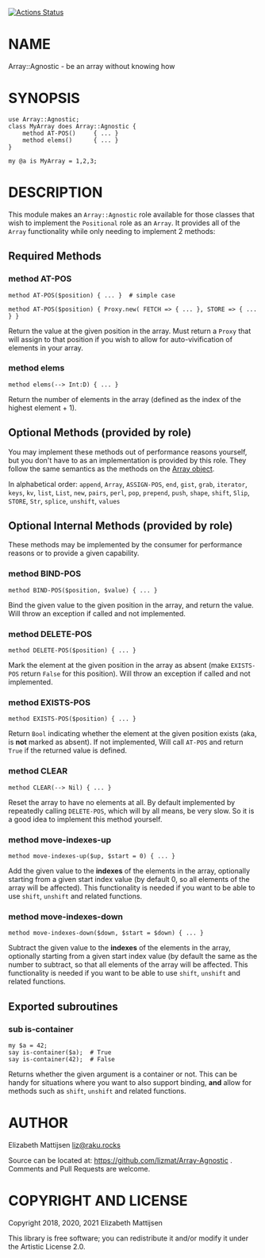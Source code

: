 [![Actions Status](https://github.com/lizmat/Array-Agnostic/workflows/test/badge.svg)](https://github.com/lizmat/Array-Agnostic/actions)

NAME
====

Array::Agnostic - be an array without knowing how

SYNOPSIS
========

    use Array::Agnostic;
    class MyArray does Array::Agnostic {
        method AT-POS()     { ... }
        method elems()      { ... }
    }

    my @a is MyArray = 1,2,3;

DESCRIPTION
===========

This module makes an `Array::Agnostic` role available for those classes that wish to implement the `Positional` role as an `Array`. It provides all of the `Array` functionality while only needing to implement 2 methods:

Required Methods
----------------

### method AT-POS

    method AT-POS($position) { ... }  # simple case

    method AT-POS($position) { Proxy.new( FETCH => { ... }, STORE => { ... } }

Return the value at the given position in the array. Must return a `Proxy` that will assign to that position if you wish to allow for auto-vivification of elements in your array.

### method elems

    method elems(--> Int:D) { ... }

Return the number of elements in the array (defined as the index of the highest element + 1).

Optional Methods (provided by role)
-----------------------------------

You may implement these methods out of performance reasons yourself, but you don't have to as an implementation is provided by this role. They follow the same semantics as the methods on the [Array object](https://docs.perl6.org/type/Array).

In alphabetical order: `append`, `Array`, `ASSIGN-POS`, `end`, `gist`, `grab`, `iterator`, `keys`, `kv`, `list`, `List`, `new`, `pairs`, `perl`, `pop`, `prepend`, `push`, `shape`, `shift`, `Slip`, `STORE`, `Str`, `splice`, `unshift`, `values`

Optional Internal Methods (provided by role)
--------------------------------------------

These methods may be implemented by the consumer for performance reasons or to provide a given capability.

### method BIND-POS

    method BIND-POS($position, $value) { ... }

Bind the given value to the given position in the array, and return the value. Will throw an exception if called and not implemented.

### method DELETE-POS

    method DELETE-POS($position) { ... }

Mark the element at the given position in the array as absent (make `EXISTS-POS` return `False` for this position). Will throw an exception if called and not implemented.

### method EXISTS-POS

    method EXISTS-POS($position) { ... }

Return `Bool` indicating whether the element at the given position exists (aka, is **not** marked as absent). If not implemented, Will call `AT-POS` and return `True` if the returned value is defined.

### method CLEAR

    method CLEAR(--> Nil) { ... }

Reset the array to have no elements at all. By default implemented by repeatedly calling `DELETE-POS`, which will by all means, be very slow. So it is a good idea to implement this method yourself.

### method move-indexes-up

    method move-indexes-up($up, $start = 0) { ... }

Add the given value to the **indexes** of the elements in the array, optionally starting from a given start index value (by default 0, so all elements of the array will be affected). This functionality is needed if you want to be able to use `shift`, `unshift` and related functions.

### method move-indexes-down

    method move-indexes-down($down, $start = $down) { ... }

Subtract the given value to the **indexes** of the elements in the array, optionally starting from a given start index value (by default the same as the number to subtract, so that all elements of the array will be affected. This functionality is needed if you want to be able to use `shift`, `unshift` and related functions.

Exported subroutines
--------------------

### sub is-container

    my $a = 42;
    say is-container($a);  # True
    say is-container(42);  # False

Returns whether the given argument is a container or not. This can be handy for situations where you want to also support binding, **and** allow for methods such as `shift`, `unshift` and related functions.

AUTHOR
======

Elizabeth Mattijsen <liz@raku.rocks>

Source can be located at: https://github.com/lizmat/Array-Agnostic . Comments and Pull Requests are welcome.

COPYRIGHT AND LICENSE
=====================

Copyright 2018, 2020, 2021 Elizabeth Mattijsen

This library is free software; you can redistribute it and/or modify it under the Artistic License 2.0.

